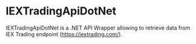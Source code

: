 # IEXTradingApiDotNet
IEXTradingApiDotNet is a .NET API Wrapper allowing to retrieve data from IEX Trading endpoint (https://iextrading.com/).
